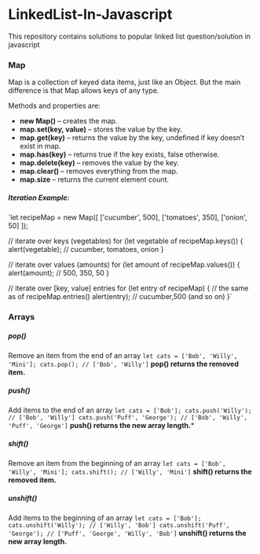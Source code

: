 # LinkedList-In-Javascript
This repository contains solutions to popular linked list question/solution in javascript

### Map
Map is a collection of keyed data items, just like an Object. But the main difference is that Map allows keys of any type.

Methods and properties are:

- **new Map()** – creates the map.
- **map.set(key, value)** – stores the value by the key.
- **map.get(key)** – returns the value by the key, undefined if key doesn’t exist in map.
- **map.has(key)** – returns true if the key exists, false otherwise.
- **map.delete(key)** – removes the value by the key.
- **map.clear()** – removes everything from the map.
- **map.size** – returns the current element count.

##### Iteration Example:
`let recipeMap = new Map([
  ['cucumber', 500],
  ['tomatoes', 350],
  ['onion',    50]
]);

// iterate over keys (vegetables)
for (let vegetable of recipeMap.keys()) {
  alert(vegetable); // cucumber, tomatoes, onion
}

// iterate over values (amounts)
for (let amount of recipeMap.values()) {
  alert(amount); // 500, 350, 50
}

// iterate over [key, value] entries
for (let entry of recipeMap) { // the same as of recipeMap.entries()
  alert(entry); // cucumber,500 (and so on)
}`

### Arrays

##### pop()
Remove an item from the end of an array
`let cats = ['Bob', 'Willy', 'Mini'];
cats.pop(); // ['Bob', 'Willy']`
**pop() returns the removed item.**

##### push()
Add items to the end of an array
`let cats = ['Bob'];
cats.push('Willy'); // ['Bob', 'Willy']
cats.push('Puff', 'George'); // ['Bob', 'Willy', 'Puff', 'George']`
**push() returns the new array length.***

##### shift()
Remove an item from the beginning of an array
`let cats = ['Bob', 'Willy', 'Mini'];
cats.shift(); // ['Willy', 'Mini']`
**shift() returns the removed item.**

##### unshift()
Add items to the beginning of an array
`let cats = ['Bob'];
cats.unshift('Willy'); // ['Willy', 'Bob']
cats.unshift('Puff', 'George'); // ['Puff', 'George', 'Willy', 'Bob']`
**unshift() returns the new array length.**
